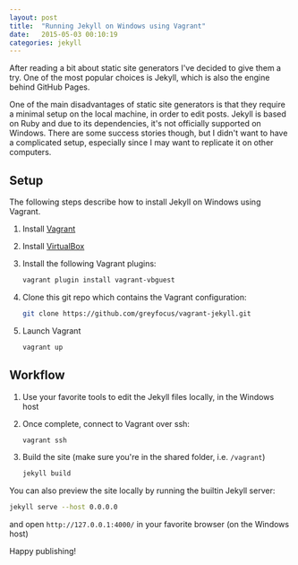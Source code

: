 ```yaml
---
layout: post
title:  "Running Jekyll on Windows using Vagrant"
date:   2015-05-03 00:10:19
categories: jekyll
---
```


After reading a bit about static site generators I've decided to give them a
try. One of the most popular choices is Jekyll, which is also the engine behind
GitHub Pages. 

<!-- more -->

One of the main disadvantages of static site generators is that they require a
minimal setup on the local machine, in order to edit posts.  Jekyll is based on
Ruby and due to its dependencies, it's not officially supported on Windows.
There are some success stories though, but I didn't want to have a complicated
setup, especially since I may want to replicate it on other computers. 

## Setup
The following steps describe how to install Jekyll on Windows using Vagrant.

1.  Install [Vagrant](http://www.vagrantup.com/downloads.html) 
2.  Install [VirtualBox](https://www.virtualbox.org/wiki/Downloads) 
3.  Install the following Vagrant plugins:

    ``` bash
    vagrant plugin install vagrant-vbguest 
    ```

4.  Clone this git repo which contains the Vagrant configuration:

    ``` bash
    git clone https://github.com/greyfocus/vagrant-jekyll.git
    ```

5.  Launch Vagrant

	  ``` bash
    vagrant up
	  ``` 

## Workflow
 
1.  Use your favorite tools to edit the Jekyll files locally, in the Windows 
host
2.  Once complete, connect to Vagrant over ssh: 

    ``` bash
    vagrant ssh 
    ```
3.  Build the site (make sure you're in the shared folder, i.e. `/vagrant`) 

    ``` bash
    jekyll build 
    ```

You can also preview the site locally by running the builtin Jekyll server:

``` bash
jekyll serve --host 0.0.0.0
```

and open `http://127.0.0.1:4000/` in your favorite browser (on the Windows host)

Happy publishing!

